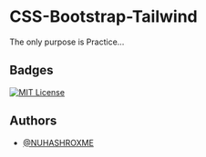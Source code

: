 
# CSS-Bootstrap-Tailwind

The only purpose is Practice...


## Badges


[![MIT License](https://img.shields.io/badge/License-MIT-green.svg)](https://choosealicense.com/licenses/mit/)



## Authors

- [@NUHASHROXME](https://github.com/YashNuhash)

